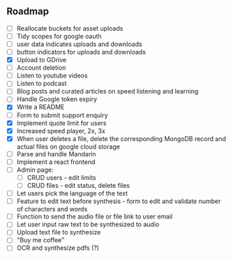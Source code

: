 ## Roadmap

- [ ] Reallocate buckets for asset uploads
- [ ] Tidy scopes for google oauth
- [ ] user data indicates uploads and downloads
- [ ] button indicators for uploads and downloads
- [x] Upload to GDrive
- [ ] Account deletion
- [ ] Listen to youtube videos
- [ ] Listen to podcast
- [ ] Blog posts and curated articles on speed listening and learning
- [ ] Handle Google token expiry
- [x] Write a README
- [ ] Form to submit support enquiry
- [x] Implement quote limit for users
- [x] Increased speed player, 2x, 3x
- [x] When user deletes a file, delete the corresponding MongoDB record and actual files on google cloud storage
- [ ] Parse and handle Mandarin
- [ ] Implement a react frontend
- [ ] Admin page:
  - [ ] CRUD users - edit limits
  - [ ] CRUD files - edit status, delete files
- [ ] Let users pick the language of the text
- [ ] Feature to edit text before synthesis - form to edit and validate number of characters and words
- [ ] Function to send the audio file or file link to user email
- [ ] Let user input raw text to be synthesized to audio
- [ ] Upload text file to synthesize
- [ ] "Buy me coffee"
- [ ] OCR and synthesize pdfs (?)

